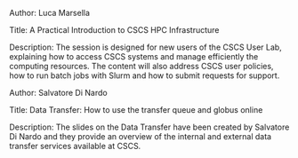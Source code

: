 Author: Luca Marsella

Title: A Practical Introduction to CSCS HPC Infrastructure

Description: 
The session is designed for new users of the CSCS User Lab, explaining how to access CSCS systems and manage efficiently the computing resources.
The content will also address CSCS user policies, how to run batch jobs with Slurm and how to submit requests for support.


Author: Salvatore Di Nardo

Title: Data Transfer: How to use the transfer queue and globus online

Description:
The slides on the Data Transfer have been created by Salvatore Di Nardo and they provide an overview of the internal and external data transfer services available at CSCS.
